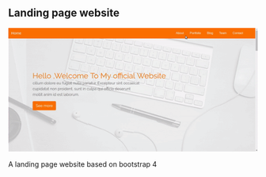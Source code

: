 ## Landing page website 

![preview](images/scroll-eff.gif)

A landing page website based on bootstrap 4